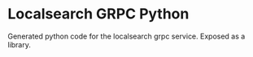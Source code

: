 # Localsearch GRPC Python
Generated python code for the localsearch grpc service. Exposed as a library.